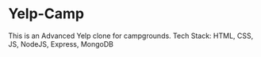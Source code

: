 # Yelp-Camp

This is an Advanced Yelp clone for campgrounds. 
Tech Stack: HTML, CSS, JS, NodeJS, Express, MongoDB
